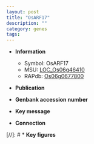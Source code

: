 ```yaml
---
layout: post
title: "OsARF17"
description: ""
category: genes
tags: 
---
```


* **Information**  
    + Symbol: OsARF17  
    + MSU: [LOC_Os06g46410](http://rice.uga.edu/cgi-bin/ORF_infopage.cgi?orf=LOC_Os06g46410)  
    + RAPdb: [Os06g0677800](http://rapdb.dna.affrc.go.jp/viewer/gbrowse_details/irgsp1?name=Os06g0677800)  

* **Publication**  

* **Genbank accession number**  

* **Key message**  

* **Connection**  

[//]: # * **Key figures**  


